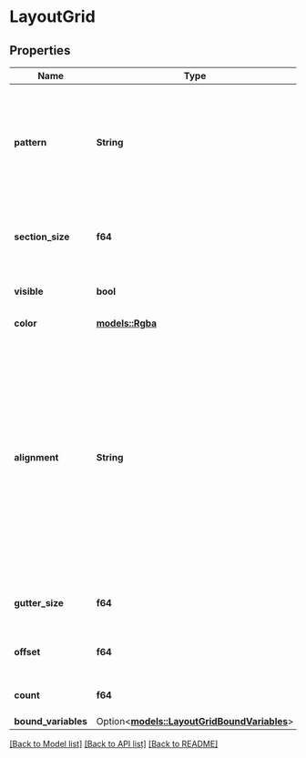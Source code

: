 # LayoutGrid

## Properties

Name | Type | Description | Notes
------------ | ------------- | ------------- | -------------
**pattern** | **String** | Orientation of the grid as a string enum  - `COLUMNS`: Vertical grid - `ROWS`: Horizontal grid - `GRID`: Square grid | 
**section_size** | **f64** | Width of column grid or height of row grid or square grid spacing. | 
**visible** | **bool** | Is the grid currently visible? | 
**color** | [**models::Rgba**](RGBA.md) | Color of the grid | 
**alignment** | **String** | Positioning of grid as a string enum  - `MIN`: Grid starts at the left or top of the frame - `MAX`: Grid starts at the right or bottom of the frame - `STRETCH`: Grid is stretched to fit the frame - `CENTER`: Grid is center aligned | 
**gutter_size** | **f64** | Spacing in between columns and rows | 
**offset** | **f64** | Spacing before the first column or row | 
**count** | **f64** | Number of columns or rows | 
**bound_variables** | Option<[**models::LayoutGridBoundVariables**](LayoutGrid_boundVariables.md)> |  | [optional]

[[Back to Model list]](../README.md#documentation-for-models) [[Back to API list]](../README.md#documentation-for-api-endpoints) [[Back to README]](../README.md)


